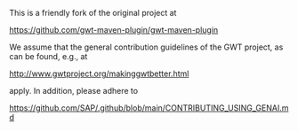 This is a friendly fork of the original project at

  https://github.com/gwt-maven-plugin/gwt-maven-plugin

We assume that the general contribution guidelines of the GWT project, as can be found, e.g., at

  http://www.gwtproject.org/makinggwtbetter.html

apply. In addition, please adhere to

  https://github.com/SAP/.github/blob/main/CONTRIBUTING_USING_GENAI.md
